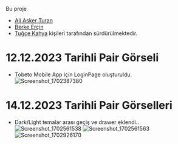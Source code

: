 Bu proje

- [Ali Asker Turan](https://www.github.com/aliaskerturan)
- [Berke Erçin](https://github.com/berkeercin)
- [Tuğçe Kahya](https://www.github.com/kahyatugce)
  kişileri tarafından sürdürülmektedir.

# 12.12.2023 Tarihli Pair Görseli

- Tobeto Mobile App için LoginPage oluşturuldu.
  ![Screenshot_1702387380](https://github.com/berkeercin/tobetomobileapp/assets/66337552/59cafad1-09b8-4b26-9377-7a8f90a5408e)

# 14.12.2023 Tarihli Pair Görselleri

- Dark/Light temalar arası geçiş ve drawer eklendi..
  ![Screenshot_1702561538](https://github.com/berkeercin/tobetomobileapp/assets/66337552/f336cdc3-00aa-4d9d-8408-59d4d5c5545f) ![Screenshot_1702561563](https://github.com/berkeercin/tobetomobileapp/assets/66337552/3c2e1934-ea14-47ce-ab59-29a4d73bf52f) ![Screenshot_1702926170](https://github.com/berkeercin/tobetomobileapp/assets/90865303/79d512f1-b558-4ea4-9c89-25ae0bd68587)

##
